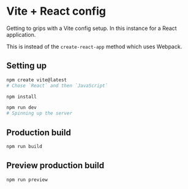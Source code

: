 # Vite + React config

Getting to grips with a Vite config setup. In this instance for a React application.

This is instead of the `create-react-app` method which uses Webpack.

## Setting up

```bash
npm create vite@latest
# Chose `React` and then `JavaScript`

npm install

npm run dev
# Spinning up the server
```

## Production build

```bash
npm run build
```

## Preview production build

```bash
npm run preview
```
